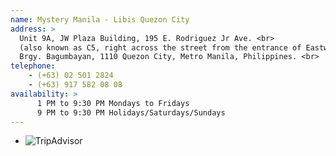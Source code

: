 ```yaml
---
name: Mystery Manila - Libis Quezon City
address: > 
  Unit 9A, JW Plaza Building, 195 E. Rodriguez Jr Ave. <br>
  (also known as C5, right across the street from the entrance of Eastwood, Libis) <br>
  Brgy. Bagumbayan, 1110 Quezon City, Metro Manila, Philippines. <br>
telephone:
    - (+63) 02 501 2824
    - (+63) 917 582 08 08
availability: >
      1 PM to 9:30 PM Mondays to Fridays 
      9 PM to 9:30 PM Holidays/Saturdays/Sundays
---
```

<div id="TA_rated856" class="TA_rated">
  <ul id="g0UPGFQalavv" class="TA_links JXJAj9i">
    <li id="P9keBBZo3" class="hblElt">
      <a target="_blank">
        <img src="http://www.tripadvisor.com.ph/img/cdsi/img2/badges/ollie-11424-2.gif" alt="TripAdvisor"/>
      </a>
    </li>
  </ul>
</div>




  